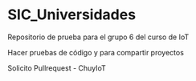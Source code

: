 # SIC_Universidades

Repositorio de prueba para el grupo 6 del curso de IoT

Hacer pruebas de código y para compartir proyectos

Solicito Pullrequest - ChuyIoT
